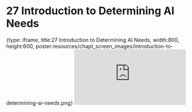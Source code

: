 # 27 Introduction to Determining AI Needs
 
{type: iframe, title:27 Introduction to Determining AI Needs, width:800, height:600, poster:resources/chapt_screen_images/introduction-to-determining-ai-needs.png}
![](https://hutchdatascience.org/AI_for_Decision_Makers/no_toc/introduction-to-determining-ai-needs.html)
 

 
